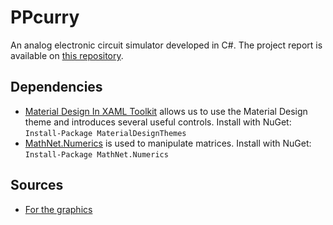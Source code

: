 # PPcurry
An analog electronic circuit simulator developed in C#. The project report is available on [this repository](https://github.com/Fauth/PPcurry-report).

## Dependencies 
* [Material Design In XAML Toolkit](https://github.com/ButchersBoy/MaterialDesignInXamlToolkit) allows us to use the Material Design theme and introduces several useful controls. Install with NuGet: `Install-Package MaterialDesignThemes`
* [MathNet.Numerics](http://www.alglib.net/) is used to manipulate matrices. Install with NuGet: `Install-Package MathNet.Numerics`

## Sources 
* [For the graphics](https://commons.wikimedia.org/wiki/File:Gallery_of_SVG_circuit_components.svg)
